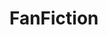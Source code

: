 ---
title: FanFiction
crosslinks:
- marvelfans
- HPfanfiction
- writing
- NarutoFanfiction
- xkcd
- HPSlashFic
- gallifrey
- FanFictionCritiques
- zootopia
- '1046539'
- StarVStheForcesofEvil
- Etsy
- DestructiveReaders
- Marvel
- falloutequestria
- rational
- Sommie789
- Serendipity
- WritingPrompts
- Screenwriting
---